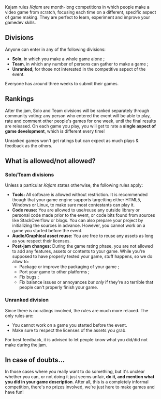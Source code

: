 Kajam rules
*Kajam* are month-long competitions in which people make a video game from scratch, focusing each time on a different, specific aspect of game making. They are perfect to learn, experiment and improve your gamedev skills.

## Divisions

Anyone can enter in any of the following divisions:

* **Solo**, in which you make a whole game alone ;
* **Team**, in which any number of persons can gather to make a game ;
* **Unranked**, for those not interested in the competitive aspect of the event.

Everyone has around three weeks to submit their games.

## Rankings

After the jam, Solo and Team divisions will be ranked separately through community voting: any person who entered the event will be able to play, rate and comment other people's games for one week, until the final results are released. On each game you play, you will get to rate a **single aspect of game development**, which is different every time!

Unranked games won't get ratings but can expect as much plays & feedback as the others.

## What is allowed/not allowed?

### Solo/Team divisions

Unless a particular *Kajam* states otherwise, the following rules apply:

* **Tools:** All software is allowed without restriction. It is recommended though that your game engine supports targetting either HTML5, Windows or Linux, to make sure most contestants can play it.
* **Code reuse:** You are allowed to use/reuse any outside library or personal code made prior to the event, or code bits found from sources like StackOverflow or blogs. You can also prepare your project by initializing the sources in advance. However, you cannot work on a game you started before the event.
* **Audio/Graphical asset reuse:** You are free to reuse any assets as long as you respect their licenses.
* **Post-jam changes:** During the game rating phase, you are not allowed to add any features, assets or contents to your game. While you're supposed to have properly tested your game, stuff happens, so we do allow to:
    * Package or improve the packaging of your game ;
    * Port your game to other platforms ;
    * Fix bugs ;
    * Fix balance issues or annoyances *but only* if they're so terrible that people can't properly finish your game.

### Unranked division

Since there is no ratings involved, the rules are much more relaxed. The only rules are:

* You cannot work on a game you started before the event.
* Make sure to respect the licenses of the assets you grab.

For best feedback, it is advised to let people know what you did/did not make during the jam.

## In case of doubts...

In those cases where you really want to do something, but it's unclear whether you can, or not doing it just seems unfair, **do it, and mention what you did in your game description**. After all, this is a completely informal competition, there's no prizes involved, we're just here to make games and have fun!